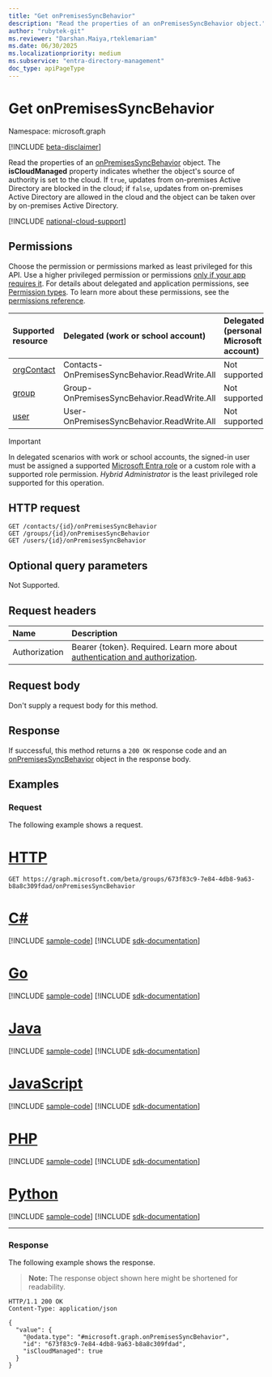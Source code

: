 ```yaml
---
title: "Get onPremisesSyncBehavior"
description: "Read the properties of an onPremisesSyncBehavior object."
author: "rubytek-git"
ms.reviewer: "Darshan.Maiya,rteklemariam"
ms.date: 06/30/2025
ms.localizationpriority: medium
ms.subservice: "entra-directory-management"
doc_type: apiPageType
---
```


# Get onPremisesSyncBehavior

Namespace: microsoft.graph

[!INCLUDE [beta-disclaimer](../../includes/beta-disclaimer.md)]

Read the properties of an [onPremisesSyncBehavior](../resources/onpremisessyncbehavior.md) object. The **isCloudManaged** property indicates whether the object's source of authority is set to the cloud. If `true`, updates from on-premises Active Directory are blocked in the cloud; if `false`, updates from on-premises Active Directory are allowed in the cloud and the object can be taken over by on-premises Active Directory.

[!INCLUDE [national-cloud-support](../../includes/all-clouds.md)]

## Permissions

Choose the permission or permissions marked as least privileged for this API. Use a higher privileged permission or permissions [only if your app requires it](/graph/permissions-overview#best-practices-for-using-microsoft-graph-permissions). For details about delegated and application permissions, see [Permission types](/graph/permissions-overview#permission-types). To learn more about these permissions, see the [permissions reference](/graph/permissions-reference).

| Supported resource | Delegated (work or school account) | Delegated (personal Microsoft account) | Application |
|:-|:-|:-|:-|
| [orgContact](../resources/contact.md)| Contacts-OnPremisesSyncBehavior.ReadWrite.All | Not supported. | Contacts-OnPremisesSyncBehavior.ReadWrite.All |
| [group](../resources/group.md)| Group-OnPremisesSyncBehavior.ReadWrite.All | Not supported. | Group-OnPremisesSyncBehavior.ReadWrite.All |
| [user](../resources/user.md)| User-OnPremisesSyncBehavior.ReadWrite.All | Not supported. | User-OnPremisesSyncBehavior.ReadWrite.All |

> [!IMPORTANT]
> In delegated scenarios with work or school accounts, the signed-in user must be assigned a supported [Microsoft Entra role](/entra/identity/role-based-access-control/permissions-reference?toc=%2Fgraph%2Ftoc.json) or a custom role with a supported role permission. *Hybrid Administrator* is the least privileged role supported for this operation.

## HTTP request

<!-- {
  "blockType": "ignored"
}
-->
``` http
GET /contacts/{id}/onPremisesSyncBehavior
GET /groups/{id}/onPremisesSyncBehavior
GET /users/{id}/onPremisesSyncBehavior
```

## Optional query parameters

Not Supported.

## Request headers

|Name|Description|
|:---|:---|
|Authorization|Bearer {token}. Required. Learn more about [authentication and authorization](/graph/auth/auth-concepts).|

## Request body

Don't supply a request body for this method.

## Response

If successful, this method returns a `200 OK` response code and an [onPremisesSyncBehavior](../resources/onpremisessyncbehavior.md) object in the response body.

## Examples

### Request

The following example shows a request.
# [HTTP](#tab/http)
<!-- {
  "blockType": "request",
  "name": "get_onpremisessyncbehavior"
}
-->
``` http
GET https://graph.microsoft.com/beta/groups/673f83c9-7e84-4db8-9a63-b8a8c309fdad/onPremisesSyncBehavior
```

# [C#](#tab/csharp)
[!INCLUDE [sample-code](../includes/snippets/csharp/get-onpremisessyncbehavior-csharp-snippets.md)]
[!INCLUDE [sdk-documentation](../includes/snippets/snippets-sdk-documentation-link.md)]

# [Go](#tab/go)
[!INCLUDE [sample-code](../includes/snippets/go/get-onpremisessyncbehavior-go-snippets.md)]
[!INCLUDE [sdk-documentation](../includes/snippets/snippets-sdk-documentation-link.md)]

# [Java](#tab/java)
[!INCLUDE [sample-code](../includes/snippets/java/get-onpremisessyncbehavior-java-snippets.md)]
[!INCLUDE [sdk-documentation](../includes/snippets/snippets-sdk-documentation-link.md)]

# [JavaScript](#tab/javascript)
[!INCLUDE [sample-code](../includes/snippets/javascript/get-onpremisessyncbehavior-javascript-snippets.md)]
[!INCLUDE [sdk-documentation](../includes/snippets/snippets-sdk-documentation-link.md)]

# [PHP](#tab/php)
[!INCLUDE [sample-code](../includes/snippets/php/get-onpremisessyncbehavior-php-snippets.md)]
[!INCLUDE [sdk-documentation](../includes/snippets/snippets-sdk-documentation-link.md)]

# [Python](#tab/python)
[!INCLUDE [sample-code](../includes/snippets/python/get-onpremisessyncbehavior-python-snippets.md)]
[!INCLUDE [sdk-documentation](../includes/snippets/snippets-sdk-documentation-link.md)]

---

### Response

The following example shows the response.
>**Note:** The response object shown here might be shortened for readability.
<!-- {
  "blockType": "response",
  "truncated": true,
  "@odata.type": "microsoft.graph.onPremisesSyncBehavior"
}
-->
``` http
HTTP/1.1 200 OK
Content-Type: application/json

{
  "value": {
    "@odata.type": "#microsoft.graph.onPremisesSyncBehavior",
    "id": "673f83c9-7e84-4db8-9a63-b8a8c309fdad",
    "isCloudManaged": true
  }
}
```

